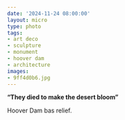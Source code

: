 ```yaml
---
date: '2024-11-24 08:00:00'
layout: micro
type: photo
tags:
- art deco
- sculpture
- monument
- hoover dam
- architecture
images:
- 9ff4d0b6.jpg
---
```


**“They died to make the desert bloom”**

Hoover Dam bas relief.
